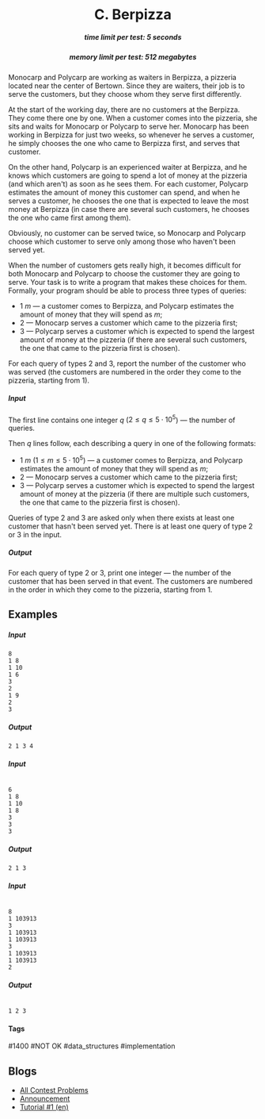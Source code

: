 <h1 style='text-align: center;'> C. Berpizza</h1>

<h5 style='text-align: center;'>time limit per test: 5 seconds</h5>
<h5 style='text-align: center;'>memory limit per test: 512 megabytes</h5>

Monocarp and Polycarp are working as waiters in Berpizza, a pizzeria located near the center of Bertown. Since they are waiters, their job is to serve the customers, but they choose whom they serve first differently.

At the start of the working day, there are no customers at the Berpizza. They come there one by one. When a customer comes into the pizzeria, she sits and waits for Monocarp or Polycarp to serve her. Monocarp has been working in Berpizza for just two weeks, so whenever he serves a customer, he simply chooses the one who came to Berpizza first, and serves that customer. 

On the other hand, Polycarp is an experienced waiter at Berpizza, and he knows which customers are going to spend a lot of money at the pizzeria (and which aren't) as soon as he sees them. For each customer, Polycarp estimates the amount of money this customer can spend, and when he serves a customer, he chooses the one that is expected to leave the most money at Berpizza (in case there are several such customers, he chooses the one who came first among them). 

Obviously, no customer can be served twice, so Monocarp and Polycarp choose which customer to serve only among those who haven't been served yet.

When the number of customers gets really high, it becomes difficult for both Monocarp and Polycarp to choose the customer they are going to serve. Your task is to write a program that makes these choices for them. Formally, your program should be able to process three types of queries:

* $1$ $m$ — a customer comes to Berpizza, and Polycarp estimates the amount of money that they will spend as $m$;
* $2$ — Monocarp serves a customer which came to the pizzeria first;
* $3$ — Polycarp serves a customer which is expected to spend the largest amount of money at the pizzeria (if there are several such customers, the one that came to the pizzeria first is chosen).

For each query of types $2$ and $3$, report the number of the customer who was served (the customers are numbered in the order they come to the pizzeria, starting from $1$).

##### Input

The first line contains one integer $q$ ($2 \le q \le 5 \cdot 10^5$) — the number of queries.

Then $q$ lines follow, each describing a query in one of the following formats:

* $1$ $m$ ($1 \le m \le 5 \cdot 10^5$) — a customer comes to Berpizza, and Polycarp estimates the amount of money that they will spend as $m$;
* $2$ — Monocarp serves a customer which came to the pizzeria first;
* $3$ — Polycarp serves a customer which is expected to spend the largest amount of money at the pizzeria (if there are multiple such customers, the one that came to the pizzeria first is chosen).

Queries of type $2$ and $3$ are asked only when there exists at least one customer that hasn't been served yet. There is at least one query of type $2$ or $3$ in the input.

##### Output

For each query of type $2$ or $3$, print one integer — the number of the customer that has been served in that event. The customers are numbered in the order in which they come to the pizzeria, starting from $1$.

## Examples

##### Input


```text
8
1 8
1 10
1 6
3
2
1 9
2
3
```
##### Output


```text
2 1 3 4 
```
##### Input

```text

6
1 8
1 10
1 8
3
3
3

```
##### Output


```text
2 1 3 
```
##### Input

```text

8
1 103913
3
1 103913
1 103913
3
1 103913
1 103913
2

```
##### Output


```text

1 2 3 
```


#### Tags 

#1400 #NOT OK #data_structures #implementation 

## Blogs
- [All Contest Problems](../2020-2021_ICPC,_NERC,_Southern_and_Volga_Russian_Regional_Contest_(Online_Mirror,_ICPC_Rules).md)
- [Announcement](../blogs/Announcement.md)
- [Tutorial #1 (en)](../blogs/Tutorial_1_(en).md)
